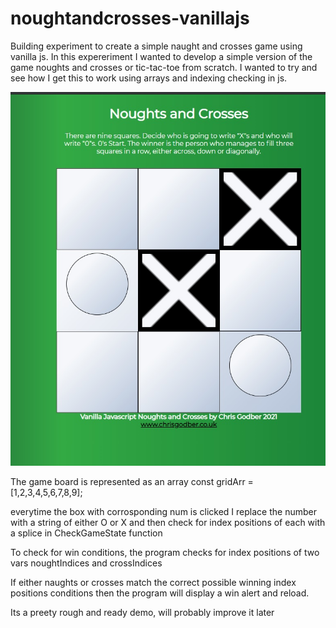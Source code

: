 # noughtandcrosses-vanillajs
Building  experiment to create a simple naught and crosses game
using vanilla js. In this expereriment I wanted to develop a simple version of the game
noughts and crosses or tic-tac-toe from scratch. I wanted to try and see 
how I get this to work using arrays and indexing checking in js.

![alt text](https://github.com/drnoir/noughtandcrosses-vanillajs/blob/main/preview.jpg?raw=true)

The game board is represented as an array 
const gridArr = [1,2,3,4,5,6,7,8,9];

everytime the box with corrosponding num is clicked I replace the number with 
a string of either O or X and then check for index positions of each with a splice 
in CheckGameState function

To check for win conditions, the program checks for index positions of two vars
noughtIndices and crossIndices

If either naughts or crosses match the correct possible winning index positions conditions
then the program will display a win alert and reload.

Its a preety rough and ready demo, will probably improve it later


